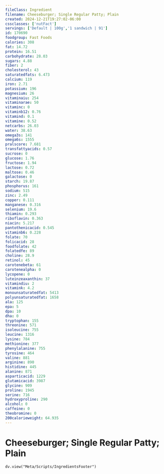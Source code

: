```yaml
---
fileClass: Ingredient
filename: Cheeseburger; Single Regular Patty; Plain
created: 2024-12-21T19:27:02-06:00
cssclasses: ['nutFact']
servings: ['Default | 100g','1 sandwich | 91']
id: 170690
foodgroup: Fast Foods
calories: 308
fat: 14.72
protein: 16.51
carbohydrate: 28.03
sugars: 4.88
fiber: 2
cholesterol: 43
saturatedfats: 6.473
calcium: 119
iron: 2.71
potassium: 196
magnesium: 26
vitaminaiu: 254
vitaminarae: 50
vitaminc: 0
vitaminb12: 0.76
vitamind: 0.1
vitamine: 0.52
netcarbs: 26.03
water: 38.63
omega3s: 141
omega6s: 1555
pralscore: 7.681
transfattyacids: 0.57
sucrose: 0
glucose: 1.76
fructose: 1.94
lactose: 0.72
maltose: 0.46
galactose: 0
starch: 19.87
phosphorus: 161
sodium: 515
zinc: 2.49
copper: 0.111
manganese: 0.316
selenium: 19.6
thiamin: 0.293
riboflavin: 0.363
niacin: 5.217
pantothenicacid: 0.545
vitaminb6: 0.228
folate: 70
folicacid: 28
foodfolate: 42
folatedfe: 89
choline: 28.9
retinol: 45
carotenebeta: 61
carotenealpha: 0
lycopene: 0
luteinzeaxanthin: 37
vitamindiu: 2
vitamink: 4.2
monounsaturatedfat: 5413
polyunsaturatedfat: 1658
ala: 125
epa: 5
dpa: 10
dha: 0
tryptophan: 155
threonine: 571
isoleucine: 755
leucine: 1316
lysine: 784
methionine: 377
phenylalanine: 755
tyrosine: 464
valine: 881
arginine: 890
histidine: 445
alanine: 871
asparticacid: 1229
glutamicacid: 3987
glycine: 909
proline: 1945
serine: 716
hydroxyproline: 290
alcohol: 0
caffeine: 0
theobromine: 0
200calorieweight: 64.935
---
```


# Cheeseburger; Single Regular Patty; Plain

```dataviewjs
dv.view("Meta/Scripts/IngredientsFooter")
```